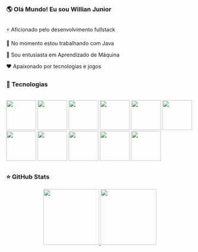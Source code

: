 ### 🌎 Olá Mundo! Eu sou Willian Junior

##

⚡ Aficionado pelo desenvolvimento fullstack

🎯 No momento estou trabalhando com Java

🤖 Sou entusiasta em Aprendizado de Máquina

❤️ Apaixonado por tecnologias e jogos

##

### 🚀 Tecnologias

<div style="display: inline_block"> <br>
  <img height="80" width="80" src="https://cdn.jsdelivr.net/gh/devicons/devicon/icons/java/java-original-wordmark.svg" />
  <img height="80" width="80" src="https://cdn.jsdelivr.net/gh/devicons/devicon/icons/javascript/javascript-original.svg" />
  <img height="80" width="80" src="https://cdn.jsdelivr.net/gh/devicons/devicon/icons/python/python-original-wordmark.svg" />
  <img height="80" width="80" src="https://cdn.jsdelivr.net/gh/devicons/devicon/icons/php/php-original.svg" />
  <img height="80" width="80" src="https://cdn.jsdelivr.net/gh/devicons/devicon/icons/html5/html5-plain-wordmark.svg" />
  <img height="80" width="80" src="https://cdn.jsdelivr.net/gh/devicons/devicon/icons/css3/css3-plain-wordmark.svg" />
  <img height="80" width="80" src="https://cdn.jsdelivr.net/gh/devicons/devicon/icons/git/git-original.svg" />
  <img height="80" width="80" src="https://cdn.jsdelivr.net/gh/devicons/devicon/icons/jupyter/jupyter-original-wordmark.svg" />
  <img height="80" width="80" src="https://cdn.jsdelivr.net/gh/devicons/devicon/icons/mysql/mysql-original-wordmark.svg" />
  <img height="80" width="80" src="https://cdn.jsdelivr.net/gh/devicons/devicon/icons/postgresql/postgresql-original-wordmark.svg" />
  <img height="80" width="80" src="https://cdn.jsdelivr.net/gh/devicons/devicon/icons/spring/spring-original-wordmark.svg" />
</div>

##

### ⭐ GitHub Stats

<div align="center">
  <a href="https://github.com/WillJR183">
    <img height="150em" src="https://github-readme-stats.vercel.app/api?username=WillJR183&show_icons=true&theme=highcontrast&hide_title=true" />
    <img height="150em" src="https://github-readme-stats.vercel.app/api/top-langs/?username=WillJR183&theme=highcontrast&langs_count=6&layout=compact" />
  </a>
</div>
